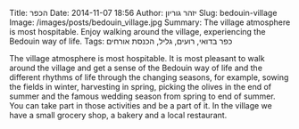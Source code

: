 Title: הכפר
Date: 2014-11-07 18:56
Author: יזהר גוריון
Slug: bedouin-village
Image: /images/posts/bedouin_village.jpg
Summary: The village atmosphere is most hospitable. Enjoy walking around the village, experiencing the Bedouin way of life.
Tags: כפר בדואי, רועים, גליל, הכנסת אורחים

The village atmosphere is most hospitable.
It is most pleasant to walk around the village and get a sense of the Bedouin way of life and the different rhythms of life through the changing seasons, for example, sowing the fields in winter, harvesting in spring, picking the olives  in the end of summer and the famous wedding season from spring to end of summer.
You can take part in those activities and be a part of it.
In the village we have a small grocery shop, a bakery and a local restaurant.
